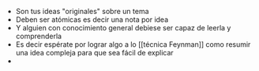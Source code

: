 - Son tus ideas "originales" sobre un tema
- Deben ser atómicas es decir una nota por idea
- Y alguien con conocimiento general debiese ser capaz de leerla y comprenderla
- Es decir espérate por lograr algo a lo [[técnica Feynman]] como resumir una idea compleja para que sea fácil de explicar
-